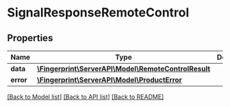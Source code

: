 # SignalResponseRemoteControl

## Properties
Name | Type | Description | Notes
------------ | ------------- | ------------- | -------------
**data** | [**\Fingerprint\ServerAPI\Model\RemoteControlResult**](RemoteControlResult.md) |  | [optional] 
**error** | [**\Fingerprint\ServerAPI\Model\ProductError**](ProductError.md) |  | [optional] 

[[Back to Model list]](../../README.md#documentation-for-models) [[Back to API list]](../../README.md#documentation-for-api-endpoints) [[Back to README]](../../README.md)


